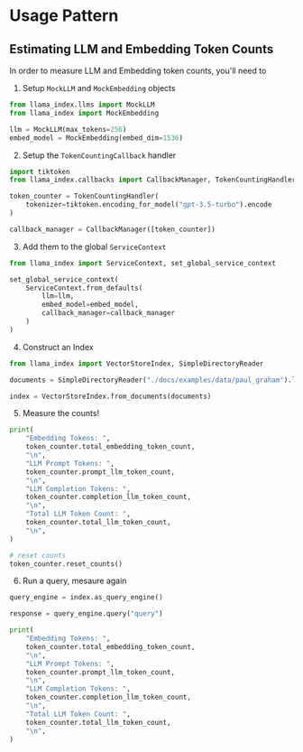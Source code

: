 # Usage Pattern

## Estimating LLM and Embedding Token Counts

In order to measure LLM and Embedding token counts, you'll need to

1. Setup `MockLLM` and `MockEmbedding` objects

```python
from llama_index.llms import MockLLM
from llama_index import MockEmbedding

llm = MockLLM(max_tokens=256)
embed_model = MockEmbedding(embed_dim=1536)
```

2. Setup the `TokenCountingCallback` handler

```python
import tiktoken
from llama_index.callbacks import CallbackManager, TokenCountingHandler

token_counter = TokenCountingHandler(
    tokenizer=tiktoken.encoding_for_model("gpt-3.5-turbo").encode
)

callback_manager = CallbackManager([token_counter])
```

3. Add them to the global `ServiceContext`

```python
from llama_index import ServiceContext, set_global_service_context

set_global_service_context(
    ServiceContext.from_defaults(
        llm=llm, 
        embed_model=embed_model, 
        callback_manager=callback_manager
    )
)
```

4. Construct an Index 

```python
from llama_index import VectorStoreIndex, SimpleDirectoryReader

documents = SimpleDirectoryReader("./docs/examples/data/paul_graham").load_data()

index = VectorStoreIndex.from_documents(documents)
```

5. Measure the counts!

```python
print(
    "Embedding Tokens: ",
    token_counter.total_embedding_token_count,
    "\n",
    "LLM Prompt Tokens: ",
    token_counter.prompt_llm_token_count,
    "\n",
    "LLM Completion Tokens: ",
    token_counter.completion_llm_token_count,
    "\n",
    "Total LLM Token Count: ",
    token_counter.total_llm_token_count,
    "\n",
)

# reset counts
token_counter.reset_counts()
```

6. Run a query, mesaure again

```python
query_engine = index.as_query_engine()

response = query_engine.query("query")

print(
    "Embedding Tokens: ",
    token_counter.total_embedding_token_count,
    "\n",
    "LLM Prompt Tokens: ",
    token_counter.prompt_llm_token_count,
    "\n",
    "LLM Completion Tokens: ",
    token_counter.completion_llm_token_count,
    "\n",
    "Total LLM Token Count: ",
    token_counter.total_llm_token_count,
    "\n",
)
```
